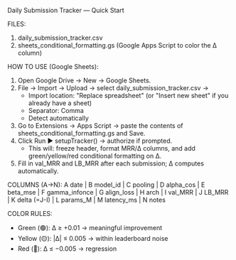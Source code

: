 Daily Submission Tracker — Quick Start

FILES:
1) daily_submission_tracker.csv
2) sheets_conditional_formatting.gs  (Google Apps Script to color the Δ column)

HOW TO USE (Google Sheets):
1. Open Google Drive → New → Google Sheets.
2. File → Import → Upload → select daily_submission_tracker.csv →
   - Import location: "Replace spreadsheet" (or "Insert new sheet" if you already have a sheet)
   - Separator: Comma
   - Detect automatically
3. Go to Extensions → Apps Script → paste the contents of sheets_conditional_formatting.gs and Save.
4. Click Run ▶ setupTracker() → authorize if prompted.
   - This will: freeze header, format MRR/Δ columns, and add green/yellow/red conditional formatting on Δ.
5. Fill in val_MRR and LB_MRR after each submission; Δ computes automatically.

COLUMNS (A→N):
A date | B model_id | C pooling | D alpha_cos | E beta_mse | F gamma_infonce | G align_loss | H arch | I val_MRR | J LB_MRR | K delta (=J-I) | L params_M | M latency_ms | N notes

COLOR RULES:
- Green (🟢): Δ ≥ +0.01 → meaningful improvement
- Yellow (🟡): |Δ| ≤ 0.005 → within leaderboard noise
- Red (🔴): Δ ≤ −0.005 → regression
